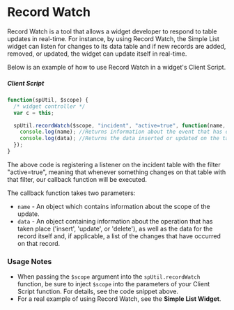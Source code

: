 # Record Watch
Record Watch is a tool that allows a widget developer to respond to table updates in real-time. For instance, by using Record Watch, the Simple List widget can listen for changes to its data table and if new records are added, removed, or updated, the widget can update itself in real-time.

Below is an example of how to use Record Watch in a widget's Client Script.

##### Client Script
```javascript
function(spUtil, $scope) {
  /* widget controller */
  var c = this;

  spUtil.recordWatch($scope, "incident", "active=true", function(name, data) {
    console.log(name); //Returns information about the event that has occurred
    console.log(data); //Returns the data inserted or updated on the table
  });
}
```

The above code is registering a listener on the incident table with the filter "active=true", meaning that whenever something changes on that table with that filter, our callback function will be executed.

The callback function takes two parameters:
* `name` - An object which contains information about the scope of the update.
* `data` - An object containing information about the operation that has taken place ('insert', 'update', or 'delete'), as well as the data for the record itself and, if applicable, a list of the changes that have occurred on that record.

### Usage Notes
* When passing the `$scope` argument into the `spUtil.recordWatch` function, be sure to inject `$scope` into the parameters of your Client Script function. For details, see the code snippet above.
* For a real example of using Record Watch, see the **Simple List Widget**.
